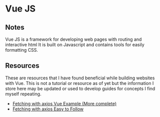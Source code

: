 # Vue JS

## Notes

Vue JS is a framework for developing web pages with routing and interactive html
It is built on Javascript and contains tools for easily formatting CSS.

## Resources

These are resources that I have found beneficial while building websites with
Vue. This is not a tutorial or resource as of yet but the information I store
here may be updated or used to develop guides for concepts I find myself
repeating.

* [Fetching with axios Vue Example (More complete)](https://v2.vuejs.org/v2/cookbook/using-axios-to-consume-apis.html?redirect=true)
* [Fetching with axios Easy to Follow](https://www.digitalocean.com/community/tutorials/vuejs-rest-api-axios)

